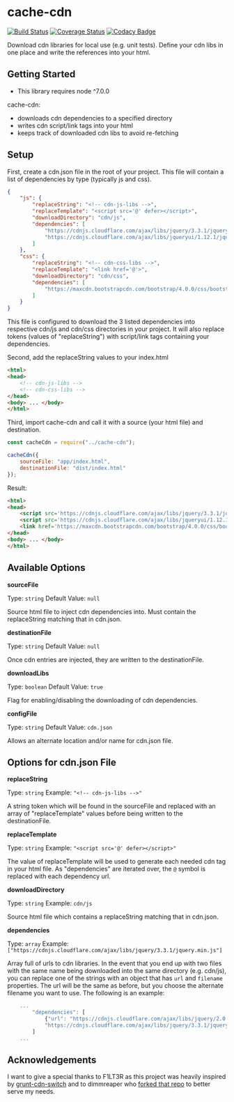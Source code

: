 # cache-cdn

[![Build Status](https://travis-ci.org/cmplank/cache-cdn.svg?branch=master)](https://travis-ci.org/cmplank/cache-cdn)
[![Coverage Status](https://coveralls.io/repos/github/cmplank/cache-cdn/badge.svg?branch=master)](https://coveralls.io/github/cmplank/cache-cdn?branch=master)
[![Codacy Badge](https://api.codacy.com/project/badge/Grade/78430de6c5614086b481693f14de3206)](https://www.codacy.com/app/cmplank/cache-cdn?utm_source=github.com&amp;utm_medium=referral&amp;utm_content=cmplank/cache-cdn&amp;utm_campaign=Badge_Grade)

Download cdn libraries for local use (e.g. unit tests). Define your cdn libs in one place and write the references into your html.

## Getting Started

- This library requires node ^7.0.0

cache-cdn:
- downloads cdn dependencies to a specified directory
- writes cdn script/link tags into your html
- keeps track of downloaded cdn libs to avoid re-fetching

## Setup

First, create a cdn.json file in the root of your project. This file will contain a list of dependencies by type (typically js and css). 

```json
{
    "js": {
        "replaceString": "<!-- cdn-js-libs -->",
        "replaceTemplate": "<script src='@' defer></script>",
        "downloadDirectory": "cdn/js",
        "dependencies": [
            "https://cdnjs.cloudflare.com/ajax/libs/jquery/3.3.1/jquery.min.js",
            "https://cdnjs.cloudflare.com/ajax/libs/jqueryui/1.12.1/jquery-ui.min.js"
        ]
    },
    "css": {
        "replaceString": "<!-- cdn-css-libs -->",
        "replaceTemplate": "<link href='@'>",
        "downloadDirectory": "cdn/css",
        "dependencies": [
            "https://maxcdn.bootstrapcdn.com/bootstrap/4.0.0/css/bootstrap.min.css"
        ]
    }
}
```

This file is configured to download the 3 listed dependencies into respective cdn/js and cdn/css directories in your project. It will also replace tokens (values of "replaceString") with script/link tags containing your dependencies.

Second, add the replaceString values to your index.html

```html
<html>
<head>
    <!-- cdn-js-libs -->
    <!-- cdn-css-libs -->
</head>
<body> ... </body>
</html>
```

Third, import cache-cdn and call it with a source (your html file) and destination.

```javascript
const cacheCdn = require("../cache-cdn");

cacheCdn({
    sourceFile: "app/index.html",
    destinationFile: "dist/index.html"
});
```

Result:

```html
<html>
<head>
    <script src='https://cdnjs.cloudflare.com/ajax/libs/jquery/3.3.1/jquery.min.js' defer></script>
    <script src='https://cdnjs.cloudflare.com/ajax/libs/jqueryui/1.12.1/jquery-ui.min.js' defer></script>
    <link href='https://maxcdn.bootstrapcdn.com/bootstrap/4.0.0/css/bootstrap.min.css'>
</head>
<body> ... </body>
</html>
```


## Available Options

**sourceFile**

Type: `string` Default Value: `null`

Source html file to inject cdn dependencies into. Must contain the replaceString matching that in cdn.json.

**destinationFile**

Type: `string` Default Value: `null`

Once cdn entries are injected, they are written to the destinationFile.

**downloadLibs**

Type: `boolean` Default Value: `true`

Flag for enabling/disabling the downloading of cdn dependencies.

**configFile**

Type: `string` Default Value: `cdn.json`

Allows an alternate location and/or name for cdn.json file.





## Options for cdn.json File

**replaceString**

Type: `string` Example: `"<!-- cdn-js-libs -->"`

A string token which will be found in the sourceFile and replaced with an array of "replaceTemplate" values before being written to the destinationFile.

**replaceTemplate**

Type: `string` Example: `"<script src='@' defer></script>"`

The value of replaceTemplate will be used to generate each needed cdn tag in your html file. As "dependencies" are iterated over, the `@` symbol is replaced with each dependency url.

**downloadDirectory**

Type: `string` Example: `cdn/js`

Source html file which contains a replaceString matching that in cdn.json.

**dependencies**

Type: `array` Example: `["https://cdnjs.cloudflare.com/ajax/libs/jquery/3.3.1/jquery.min.js"]`

Array full of urls to cdn libraries. In the event that you end up with two files with the same name being downloaded into the same directory (e.g. cdn/js), you can replace one of the strings with an object that has `url` and `filename` properties. The url will be the same as before, but you choose the alternate filename you want to use. The following is an example:

```javascript
    ...
        "dependencies": [
            {"url": "https://cdnjs.cloudflare.com/ajax/libs/jquery/2.0.0/jquery.min.js", "filename": "jquery2.min.js"},
            "https://cdnjs.cloudflare.com/ajax/libs/jquery/3.3.1/jquery.min.js"
        ]
    ...
```





## Acknowledgements

I want to give a special thanks to F1LT3R as this project was heavily inspired by [grunt-cdn-switch](https://github.com/F1LT3R/grunt-cdn-switch) and to dimmreaper who [forked that repo](https://github.com/dimmreaper/grunt-cdn-switch) to better serve my needs.